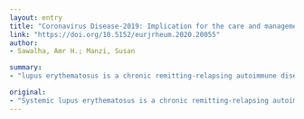 ```yaml
---
layout: entry
title: "Coronavirus Disease-2019: Implication for the care and management of patients with systemic lupus erythematosus"
link: "https://doi.org/10.5152/eurjrheum.2020.20055"
author:
- Sawalha, Amr H.; Manzi, Susan

summary:
- "lupus erythematosus is a chronic remitting-relapsing autoimmune disease that affects multiple organ systems. In this article we discuss aspects in the management of patients that are particularly relevant during the current SARS-CoV-2 pandemic. We discuss the critical role hydroxychloroquine plays in the. management. The critical role of the current Pandemic on Lupus care is to consider the psychosocial implications."

original:
- "Systemic lupus erythematosus is a chronic remitting-relapsing autoimmune disease that affects multiple organ systems. In this article we discuss aspects in the management of lupus patients that are particularly relevant during the current SARS-CoV-2 pandemic. We speculate that lupus patients might be more susceptible for a more severe COVID-19 disease course and emphasize the importance of maintaining remission in lupus patients. We discuss the critical role hydroxychloroquine plays in the management of lupus patients and suggest considering the psychosocial implications of the current pandemic on lupus care."
---
```



